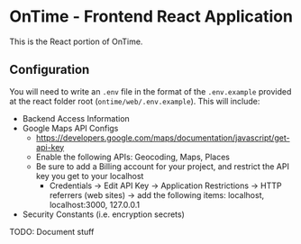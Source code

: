 # OnTime - Frontend React Application

This is the React portion of OnTime.

## Configuration

You will need to write an `.env` file in the format of the `.env.example` provided at the react folder root (`ontime/web/.env.example`). This will include:

- Backend Access Information
- Google Maps API Configs
  - https://developers.google.com/maps/documentation/javascript/get-api-key
  - Enable the following APIs: Geocoding, Maps, Places
  - Be sure to add a Billing account for your project, and restrict the API key you get to your localhost
    - Credentials -> Edit API Key -> Application Restrictions -> HTTP referrers (web sites) -> add the following items: localhost, localhost:3000, 127.0.0.1
- Security Constants (i.e. encryption secrets)

TODO: Document stuff
